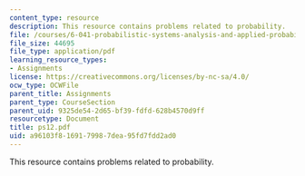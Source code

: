 ```yaml
---
content_type: resource
description: This resource contains problems related to probability.
file: /courses/6-041-probabilistic-systems-analysis-and-applied-probability-spring-2006/a96103f8169179987dea95fd7fdd2ad0_ps12.pdf
file_size: 44695
file_type: application/pdf
learning_resource_types:
- Assignments
license: https://creativecommons.org/licenses/by-nc-sa/4.0/
ocw_type: OCWFile
parent_title: Assignments
parent_type: CourseSection
parent_uid: 9325de54-2d65-bf39-fdfd-628b4570d9ff
resourcetype: Document
title: ps12.pdf
uid: a96103f8-1691-7998-7dea-95fd7fdd2ad0
---
```

This resource contains problems related to probability.